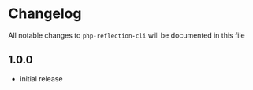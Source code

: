 # Changelog

All notable changes to `php-reflection-cli` will be documented in this file

## 1.0.0

- initial release

